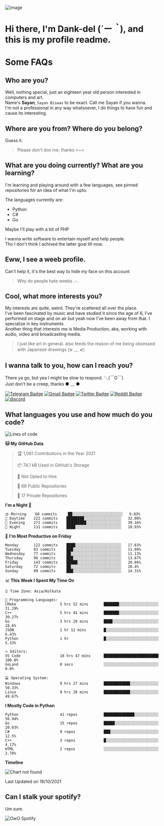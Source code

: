 ![image](https://user-images.githubusercontent.com/63096193/125182844-29f20800-e22f-11eb-8dc9-b0f2d29647bb.png)

# **Hi there, I'm Dank-del (*´ー｀*), and this is my profile readme.**
<!--  [![Profile views](https://gpvc.arturio.dev/dank-del)](https://github.com/dank-del) -->
# Some FAQs

## **Who are you?**

Well, nothing special, just an eighteen year old person interested in computers and art. \
Name's **Sayan**, `Sayan Biswas` to be exact. Call me Sayan if you wanna. \
I'm not a professional in any way whatsoever, I do things to have fun and cause its interesting.

## **Where are you from? Where do you belong?**

Guess it.
> Please don't dox me, thanks >~<

## **What are you doing currently? What are you learning?**

I'm learning and playing around with a few languages, see pinned repositories for an idea of what I'm upto.

The languages currently are:

- Python
- C#
- Go

Maybe I'll play with a bit of PHP

I wanna write software to entertain myself and help people. \
Tho I don't think I achived the latter goal till now.

## **Eww, I see a weeb profile.**

Can't help it, it's the best way to hide my face on this account
> Why do people hate weebs .-.

## **Cool, what more interests you?**

My interests are quite, weird. They're scattered all over the place. \
I've been fascinated by music and have studied it since the age of 6, I've performed on stage and on air but yeah now I've been away from that. I specialize in key instruments. \
Another thing that interests me is Media Production, aka, working with audio, video and broadcasting media.

> I just like art in general. also feeds the reason of me being obsessed with Japanese drawings (⋟ ﹏ ⋞)

## **I wanna talk to you, how can I reach you?**

There ya go, but yea I might be slow to respond. ＼(￣O￣) \
Just don't be a creep, thanks ● ﹏ ●

[![Telegram Badge](https://img.shields.io/badge/-dank_as_fuck-1ca0f1?style=flat-square&logo=telegram&logoColor=white&link=https://t.me/dank_as_fuck)](https://t.me/dank_as_fuck)
[![Gmail Badge](https://img.shields.io/badge/-chizuru@kanojo.tk-c14438?style=flat-square&logo=Gmail&logoColor=white&link=mailto:chizuru@kanojo.tk)](mailto:chizuru@kanojo.tk)
[![Twitter Badge](https://img.shields.io/twitter/follow/TheDankDel?style=social)](https://twitter.com/TheDankDel)
[![Reddit Badge](https://img.shields.io/reddit/user-karma/combined/dank_as_fuck_?style=social)](https://www.reddit.com/user/dank_as_fuck_/)
[![discord](https://discord-md-badge.vercel.app/api/shield/506536929152466945?style=social)](https://discordapp.com/users/506536929152466945)

## **What languages you use and how much do you code?**

<!--START_SECTION:waka-->
![Lines of code](https://img.shields.io/badge/From%20Hello%20World%20I%27ve%20Written-941119%20lines%20of%20code-blue)

**🐱 My GitHub Data** 

> 🏆 1,081 Contributions in the Year 2021
 > 
> 📦 74.1 kB Used in GitHub's Storage 
 > 
> 🚫 Not Opted to Hire
 > 
> 📜 68 Public Repositories 
 > 
> 🔑 17 Private Repositories  
 > 
**I'm a Night 🦉** 

```text
🌞 Morning    68 commits     ██░░░░░░░░░░░░░░░░░░░░░░░   9.83% 
🌆 Daytime    222 commits    ████████░░░░░░░░░░░░░░░░░   32.08% 
🌃 Evening    271 commits    █████████░░░░░░░░░░░░░░░░   39.16% 
🌙 Night      131 commits    ████░░░░░░░░░░░░░░░░░░░░░   18.93%

```
📅 **I'm Most Productive on Friday** 

```text
Monday       122 commits    ████░░░░░░░░░░░░░░░░░░░░░   17.63% 
Tuesday      83 commits     ███░░░░░░░░░░░░░░░░░░░░░░   11.99% 
Wednesday    77 commits     ██░░░░░░░░░░░░░░░░░░░░░░░   11.13% 
Thursday     96 commits     ███░░░░░░░░░░░░░░░░░░░░░░   13.87% 
Friday       143 commits    █████░░░░░░░░░░░░░░░░░░░░   20.66% 
Saturday     72 commits     ██░░░░░░░░░░░░░░░░░░░░░░░   10.4% 
Sunday       99 commits     ███░░░░░░░░░░░░░░░░░░░░░░   14.31%

```


📊 **This Week I Spent My Time On** 

```text
⌚︎ Time Zone: Asia/Kolkata

💬 Programming Languages: 
CMake                    5 hrs 52 mins       ███████░░░░░░░░░░░░░░░░░░   31.29% 
C++                      5 hrs 41 mins       ███████░░░░░░░░░░░░░░░░░░   30.27% 
Go                       3 hrs 29 mins       ████░░░░░░░░░░░░░░░░░░░░░   18.6% 
JSON                     1 hr 12 mins        █░░░░░░░░░░░░░░░░░░░░░░░░   6.43% 
Python                   1 hr                █░░░░░░░░░░░░░░░░░░░░░░░░   5.33%

🔥 Editors: 
VS Code                  18 hrs 47 mins      █████████████████████████   100.0% 
GoLand                   0 secs              ░░░░░░░░░░░░░░░░░░░░░░░░░   0.0%

💻 Operating System: 
Windows                  9 hrs 27 mins       ████████████░░░░░░░░░░░░░   50.33% 
Linux                    9 hrs 20 mins       ████████████░░░░░░░░░░░░░   49.67%

```

**I Mostly Code in Python** 

```text
Python                   41 repos            ██████████████░░░░░░░░░░░   56.94% 
Go                       15 repos            █████░░░░░░░░░░░░░░░░░░░░   20.83% 
C#                       9 repos             ███░░░░░░░░░░░░░░░░░░░░░░   12.5% 
C++                      3 repos             █░░░░░░░░░░░░░░░░░░░░░░░░   4.17% 
HTML                     2 repos             ░░░░░░░░░░░░░░░░░░░░░░░░░   2.78%

```


**Timeline**

![Chart not found](https://raw.githubusercontent.com/Dank-del/Dank-del/main/charts/bar_graph.png) 


 Last Updated on 18/10/2021
<!--END_SECTION:waka-->

## **Can I stalk your spotify?**

Um sure.

![OwO Spotify](https://spotify-recently-played-readme.vercel.app/api?user=31fdrsslnr7nvq4ytqwtw7c4rxfm&count=5)
